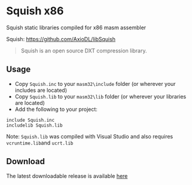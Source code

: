 # Squish x86

Squish static libraries compiled for x86 masm assembler 

Squish: https://github.com/AxioDL/libSquish

> Squish is an open source DXT compression library.
>

## Usage

* Copy `Squish.inc` to your `masm32\include` folder (or wherever your includes are located)
* Copy `Squish.lib` to your `masm32\lib` folder (or wherever your libraries are located)
* Add the following to your project:
```assembly
include Squish.inc
includelib Squish.lib
```
Note: `Squish.lib` was compiled with Visual Studio and also requires `vcruntime.lib`and `ucrt.lib`


## Download

The latest downloadable release is available [here](https://github.com/mrfearless/libraries/blob/master/releases/Squish_x86.zip?raw=true)

